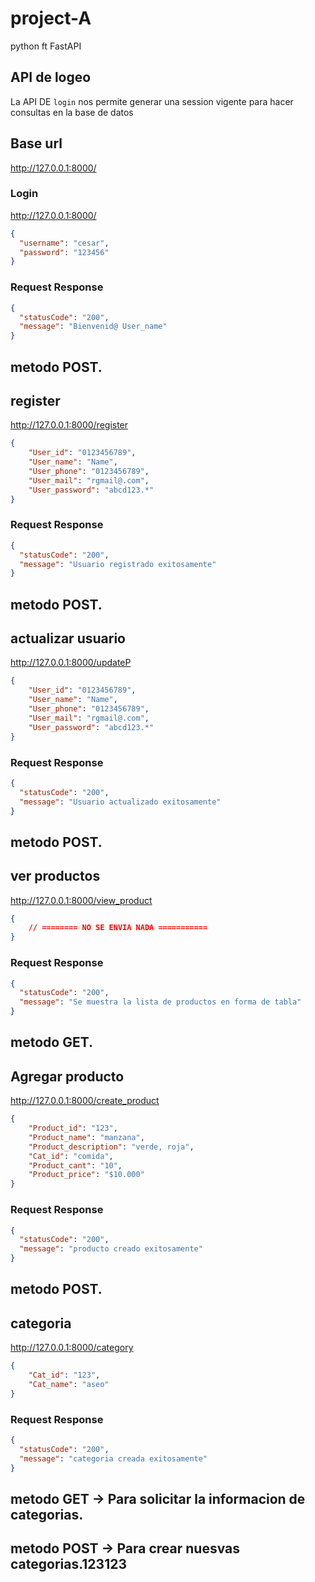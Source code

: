 # project-A
python ft FastAPI


## API de logeo 

La API DE `login` nos permite generar una session vigente para hacer consultas en la base de datos

## Base url
http://127.0.0.1:8000/



### Login

http://127.0.0.1:8000/


```json
{
  "username": "cesar",
  "password": "123456"
}
```
### Request Response
```json
{
  "statusCode": "200",
  "message": "Bienvenid@ User_name"
}
```
## metodo POST.



## register

http://127.0.0.1:8000/register

```json
{
    "User_id": "0123456789",
    "User_name": "Name",
    "User_phone": "0123456789",
    "User_mail": "rgmail@.com",
    "User_password": "abcd123.*"
}
```
### Request Response
```json
{
  "statusCode": "200",
  "message": "Usuario registrado exitosamente"
}
```
## metodo POST.



## actualizar usuario

http://127.0.0.1:8000/updateP

```json
{
    "User_id": "0123456789",
    "User_name": "Name",
    "User_phone": "0123456789",
    "User_mail": "rgmail@.com",
    "User_password": "abcd123.*"
}
```
### Request Response
```json
{
  "statusCode": "200",
  "message": "Usuario actualizado exitosamente"
}
```
## metodo POST.



## ver productos

http://127.0.0.1:8000/view_product

```json
{
    // ======== NO SE ENVIA NADA =========== 
}
```
### Request Response
```json
{
  "statusCode": "200",
  "message": "Se muestra la lista de productos en forma de tabla"
}
```
## metodo GET.



## Agregar producto

http://127.0.0.1:8000/create_product

```json
{
    "Product_id": "123",
    "Product_name": "manzana",
    "Product_description": "verde, roja",
    "Cat_id": "comida",
    "Product_cant": "10",
    "Product_price": "$10.000" 
}
```
### Request Response
```json
{
  "statusCode": "200",
  "message": "producto creado exitosamente"
}
```
## metodo POST.



## categoria

http://127.0.0.1:8000/category

```json
{
    "Cat_id": "123",
    "Cat_name": "aseo"
}
```
### Request Response
```json
{
  "statusCode": "200",
  "message": "categoria creada exitosamente"
}
```
## metodo GET -> Para solicitar la informacion de categorias.
## metodo POST -> Para crear nuesvas categorias.123123